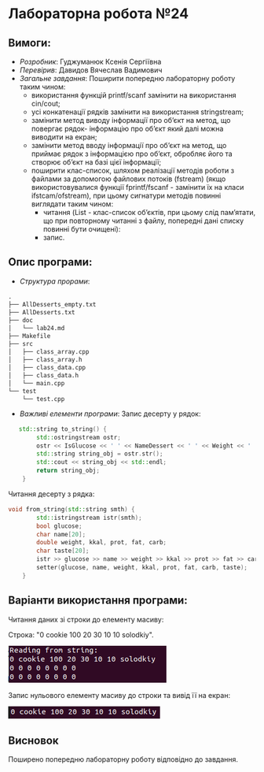 # Лабораторна робота №24
## Вимоги:
* *Розробник*: Гуджуманюк Ксенія Сергіївна
* *Перевірив*: Давидов Вячеслав Вадимович
* *Загальне завдання*: Поширити попередню лабораторну роботу таким чином:
    * використання функцій printf/scanf замінити на використання cin/cout;
    * усі конкатенації рядків замінити на використання stringstream;
    * замінити метод виводу інформації про об’єкт на метод, що повергає рядок- інформацію про об’єкт який далі можна виводити на екран;
    * замінити метод вводу інформації про об’єкт на метод, що приймає рядок з інформацією про об’єкт, обробляє його та створює об’єкт на базі цієї інформації;
    * поширити клас-список, шляхом реалізації методів роботи з файлами за допомогою файлових потоків (fstream) (якщо використовувалися функції fprintf/fscanf - замінити їх на класи ifstcam/ofstream), при цьому сигнатури методів повинні виглядати таким чином:
        * читання (List - клас-список об’єктів, при цьому слід пам’ятати, що при повторному читанні з файлу, попередні дані списку повинні бути очищені):
        * запис.

## Опис програми:
* *Структура прорами*:

```
.
├── AllDesserts_empty.txt
├── AllDesserts.txt
├── doc
│   └── lab24.md
├── Makefile
├── src
│   ├── class_array.cpp
│   ├── class_array.h
│   ├── class_data.cpp
│   ├── class_data.h
│   └── main.cpp
└── test
    └── test.cpp
```

* *Важливі елементи програми*:
Запис десерту у рядок:
```c++
   std::string to_string() {
		std::ostringstream ostr;
		ostr << IsGlucose << ' ' << NameDessert << ' ' << Weight << ' ' << Nutrit.Kkal << ' ' << Nutrit.Proteins << ' ' << Nutrit.Fats << ' ' << Nutrit.Carbohydrates << ' ' << Taste;
		std::string string_obj = ostr.str();
		std::cout << string_obj << std::endl;
		return string_obj;
	}
```

Читання десерту з рядка:
```c++
void from_string(std::string smth) {
		std::istringstream istr(smth);
		bool glucose;
		char name[20];
		double weight, kkal, prot, fat, carb;
		char taste[20];
		istr >> glucose >> name >> weight >> kkal >> prot >> fat >> carb >> taste;
		setter(glucose, name, weight, kkal, prot, fat, carb, taste);
	}
```
## Варіанти використання програми:

Читання даних зі строки до елементу масиву:

Строка: "0 cookie 100 20 30 10 10 solodkiy".

![](picture/24.png)

Запис нульового елементу масиву до строки та вивід її на екран:

![](picture/24_2.png)


## Висновок
Поширено попередню лабораторну роботу відповідно до завдання.